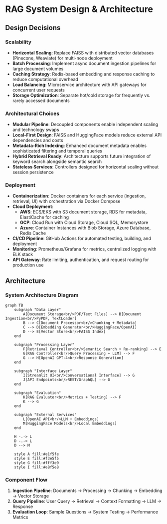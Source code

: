 # RAG System Design & Architecture

## Design Decisions

### Scalability
- **Horizontal Scaling**: Replace FAISS with distributed vector databases (Pinecone, Weaviate) for multi-node deployment
- **Batch Processing**: Implement async document ingestion pipelines for large document volumes
- **Caching Strategy**: Redis-based embedding and response caching to reduce computational overhead
- **Load Balancing**: Microservice architecture with API gateways for concurrent user requests
- **Storage Optimization**: Separate hot/cold storage for frequently vs. rarely accessed documents

### Architectural Choices
- **Modular Pipeline**: Decoupled components enable independent scaling and technology swaps
- **Local-First Design**: FAISS and HuggingFace models reduce external API dependencies and costs
- **Metadata-Rich Indexing**: Enhanced document metadata enables sophisticated filtering and temporal queries
- **Hybrid Retrieval Ready**: Architecture supports future integration of keyword search alongside semantic search
- **Stateless Services**: Controllers designed for horizontal scaling without session persistence

### Deployment
- **Containerization**: Docker containers for each service (ingestion, retrieval, UI) with orchestration via Docker Compose
- **Cloud Deployment**: 
  - **AWS**: ECS/EKS with S3 document storage, RDS for metadata, ElastiCache for caching
  - **GCP**: Cloud Run with Cloud Storage, Cloud SQL, Memorystore
  - **Azure**: Container Instances with Blob Storage, Azure Database, Redis Cache
- **CI/CD Pipeline**: GitHub Actions for automated testing, building, and deployment
- **Monitoring**: Prometheus/Grafana for metrics, centralized logging with ELK stack
- **API Gateway**: Rate limiting, authentication, and request routing for production use

## Architecture

### System Architecture Diagram

```mermaid
graph TB
    subgraph "Data Layer"
        A[Document Storage<br/>PDF/Text Files] --> B[Document Ingestion<br/>PyPDF, TextLoader]
        B --> C[Document Processor<br/>Chunking + Metadata]
        C --> D[Embedding Generator<br/>HuggingFace/OpenAI]
        D --> E[Vector Store<br/>FAISS Index]
    end
    
    subgraph "Processing Layer"
        F[Retrieval Controller<br/>Semantic Search + Re-ranking] --> E
        G[RAG Controller<br/>Query Processing + LLM] --> F
        G --> H[OpenAI GPT-4<br/>Response Generation]
    end
    
    subgraph "Interface Layer"
        I[Streamlit UI<br/>Conversational Interface] --> G
        J[API Endpoints<br/>REST/GraphQL] --> G
    end
    
    subgraph "Evaluation"
        K[RAG Evaluator<br/>Metrics + Testing] --> F
        K --> G
    end
    
    subgraph "External Services"
        L[OpenAI API<br/>LLM + Embeddings]
        M[HuggingFace Models<br/>Local Embeddings]
    end
    
    H -.-> L
    D -.-> L
    D --> M
    
    style A fill:#e1f5fe
    style E fill:#f3e5f5
    style G fill:#fff3e0
    style I fill:#e8f5e8
```

### Component Flow
1. **Ingestion Pipeline**: Documents → Processing → Chunking → Embedding → Vector Storage
2. **Query Pipeline**: User Query → Retrieval → Context Formatting → LLM → Response
3. **Evaluation Loop**: Sample Questions → System Testing → Performance Metrics